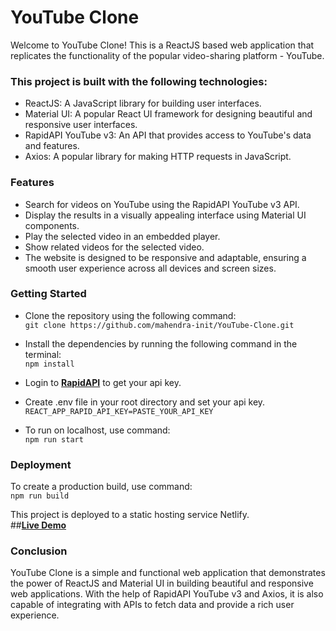 # **YouTube Clone**
Welcome to YouTube Clone! This is a ReactJS based web application that replicates the functionality of the popular video-sharing platform - YouTube. 

### **This project is built with the following technologies:**
- ReactJS: A JavaScript library for building user interfaces.
- Material UI: A popular React UI framework for designing beautiful and responsive user interfaces.
- RapidAPI YouTube v3: An API that provides access to YouTube's data and features.
- Axios: A popular library for making HTTP requests in JavaScript.

### **Features**
- Search for videos on YouTube using the RapidAPI YouTube v3 API.
- Display the results in a visually appealing interface using Material UI components.
- Play the selected video in an embedded player.
- Show related videos for the selected video.
- The website is designed to be responsive and adaptable, ensuring a smooth user experience across all devices and screen sizes.

### **Getting Started**
- Clone the repository using the following command:<br>
    `git clone https://github.com/mahendra-init/YouTube-Clone.git`

- Install the dependencies by running the following command in the terminal:<br>
    `npm install`

- Login to **[RapidAPI](https://rapidapi.com)** to get your api key.
- Create .env file in your root directory and set your api key.<br>
    `REACT_APP_RAPID_API_KEY=PASTE_YOUR_API_KEY`
- To run on localhost, use command:<br>
    `npm run start`

### **Deployment**
To create a production build, use command:<br>
`npm run build`

This project is deployed to a static hosting service Netlify.<br>
##**[Live Demo](https://my-media-page.netlify.app/)**

### **Conclusion**
YouTube Clone is a simple and functional web application that demonstrates the power of ReactJS and Material UI in building beautiful and responsive web applications. With the help of RapidAPI YouTube v3 and Axios, it is also capable of integrating with APIs to fetch data and provide a rich user experience.
